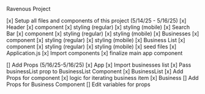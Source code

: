 Ravenous Project 

[x] Setup all files and components of this project (5/14/25 - 5/16/25)
    [x] Header
        [x] component 
        [x] styling (regular) 
        [x] styling (mobile)
    [x] Search Bar
        [x] component 
        [x] styling (regular) 
        [x] styling (mobile)
    [x] Businesses
        [x] component 
        [x] styling (regular) 
        [x] styling (mobile)
    [x] Business List
        [x] component 
        [x] styling (regular) 
        [x] styling (mobile) 
        [x] seed files
    [x] Application.js
        [x] Import components 
        [x] finalize main app component

[] Add Props (5/16/25-5/16/25)
    [x] App 
        [x] Import businesses list 
        [x] Pass businessList prop to BusinessList Component
    [x] BusinessList
        [x] Add Props for component 
        [x] logic for iterating business item
    [x] Business
        [] Add Props for Business Component
        [] Edit variables for props
   
